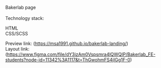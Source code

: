 Bakerlab page
<br>
<br>
Technology stack:

HTML<br>
CSS/SCSS<br>

Preview link: (https://msa1991.github.io/bakerlab-landing/)<br/>
Layout link: (https://www.figma.com/file/dY3izAm0Vspsmra4lQWQIP/Bakerlab_FE-students?node-id=11342%3A1117&t=ThGwohmFS4jIGg1F-0)
